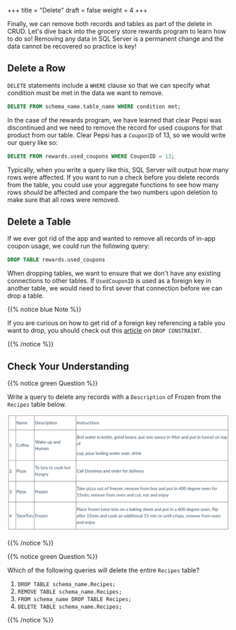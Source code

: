 +++
title = "Delete"
draft = false
weight = 4
+++

Finally, we can remove both records and tables as part of the delete in CRUD. Let's dive back into the grocery store rewards program to learn how to do so! Removing any data in SQL Server is a permanent change and the data cannot be recovered so practice is key!

## Delete a Row

`DELETE` statements include a `WHERE` clause so that we can specify what condition must be met in the data we want to remove.

```sql
DELETE FROM schema_name.table_name WHERE condition met;
```

In the case of the rewards program, we have learned that clear Pepsi was discontinued and we need to remove the record for used coupons for that product from our table. Clear Pepsi has a `CouponID` of 13, so we would write our query like so:

```sql
DELETE FROM rewards.used_coupons WHERE CouponID = 13;
```

Typically, when you write a query like this, SQL Server will output how many rows were affected. If you want to run a check before you delete records from the table, you could use your aggregate functions to see how many rows *should* be affected and compare the two numbers upon deletion to make sure that all rows were removed.

## Delete a Table

If we ever got rid of the app and wanted to remove all records of in-app coupon usage, we could run the following query:

```sql {linenos=table}
DROP TABLE rewards.used_coupons
```

When dropping tables, we want to ensure that we don't have any existing connections to other tables. If `UsedCouponID` is used as a foreign key in another table, we would need to first sever that connection before we can drop a table.

{{% notice blue Note %}}

If you are curious on how to get rid of a foreign key referencing a table you want to drop, you should check out this [article](https://www.w3schools.com/sql/sql_ref_drop_constraint.asp) on `DROP CONSTRAINT`.

{{% /notice %}}

## Check Your Understanding

{{% notice green Question %}}

Write a query to delete any records with a `Description` of Frozen from the `Recipes` table below.

![Recipes table with four rows](./pictures/recipesTable3.png)

{{% /notice %}}

{{% notice green Question %}}

Which of the following queries will delete the entire `Recipes` table?

1. `DROP TABLE schema_name.Recipes;`
1. `REMOVE TABLE schema_name.Recipes;`
1. `FROM schema_name DROP TABLE Recipes;`
1. `DELETE TABLE schema_name.Recipes;`

{{% /notice %}}